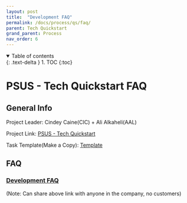 ```yaml
---
layout: post
title:  "Development FAQ"
permalink: /docs/process/qs/faq/
parent: Tech Quickstart
grand_parent: Process
nav_order: 6
---
```


<details open markdown="block">
  <summary>
    Table of contents
  </summary>
  {: .text-delta }
1. TOC
{:toc}
</details>

# PSUS - Tech Quickstart FAQ

## General Info
Project Leader: Cindey Caine(CIC) + Ali Alkaheli(AAL)

Project Link: [PSUS - Tech Quickstart](https://www.odoo.com/web#action=333&active_id=360&model=project.task&view_type=kanban&cids=3&menu_id=4720)

Task Template(Make a Copy): [Template](https://www.odoo.com/web#id=2684795&cids=3&menu_id=4720&action=333&active_id=360&model=project.task&view_type=form)

## FAQ

### [Development FAQ](https://docs.google.com/document/d/1T64WZTtNbe2fpMBV0t3hLLeCYHEbV8M4CmyovhXiuWs/edit#heading=h.jbnwupfr5xew)
(Note: Can share above link with anyone in the company, no customers)